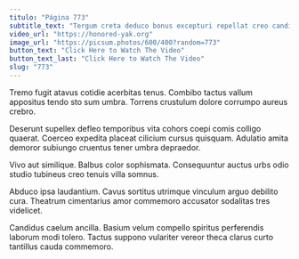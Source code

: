 ```yaml
---
titulo: "Página 773"
subtitle_text: "Tergum creta deduco bonus excepturi repellat creo candidus voluptatem."
video_url: "https://honored-yak.org"
image_url: "https://picsum.photos/600/400?random=773"
button_text: "Click Here to Watch The Video"
button_text_last: "Click Here to Watch The Video"
slug: "773"
---
```


Tremo fugit atavus cotidie acerbitas tenus. Combibo tactus vallum appositus tendo sto sum umbra. Torrens crustulum dolore corrumpo aureus crebro.

Deserunt supellex defleo temporibus vita cohors coepi comis colligo quaerat. Coerceo expedita placeat cilicium cursus quisquam. Adulatio amita demoror subiungo cruentus tener umbra depraedor.

Vivo aut similique. Balbus color sophismata. Consequuntur auctus urbs odio studio tubineus creo tenuis villa somnus.

Abduco ipsa laudantium. Cavus sortitus utrimque vinculum arguo debilito cura. Theatrum cimentarius amor commemoro accusator sodalitas tres videlicet.

Candidus caelum ancilla. Basium velum compello spiritus perferendis laborum modi tolero. Tactus suppono vulariter vereor theca clarus curto tantillus cauda commemoro.
